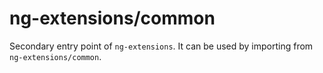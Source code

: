 # ng-extensions/common

Secondary entry point of `ng-extensions`. It can be used by importing from `ng-extensions/common`.
